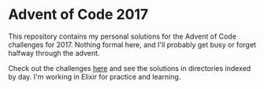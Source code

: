 # Advent of Code 2017

This repository contains my personal solutions for the Advent of Code challenges for 2017. Nothing formal here, and I'll probably get busy or forget halfway through the advent.

Check out the challenges [here](https://adventofcode.com/2017) and see the solutions in directories indexed by day. I'm working in Elixir for practice and learning.
